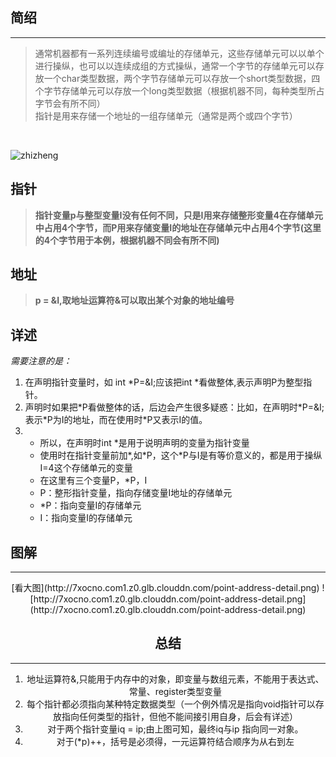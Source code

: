 ## 简绍
---
> 通常机器都有一系列连续编号或编址的存储单元，这些存储单元可以以单个进行操纵，也可以以连续成组的方式操纵，通常一个字节的存储单元可以存放一个char类型数据，两个字节存储单元可以存放一个short类型数据，四个字节存储单元可以存放一个long类型数据（根据机器不同，每种类型所占字节会有所不同）<br/>
指针是用来存储一个地址的一组存储单元（通常是两个或四个字节）
<br/>

![zhizheng](http://7xocno.com1.z0.glb.clouddn.com/point-address.png)

## 指针

> **指针变量p与整型变量I没有任何不同，只是I用来存储整形变量4在存储单元中占用4个字节，而P用来存储变量I的地址在存储单元中占用4个字节(这里的4个字节用于本例，根据机器不同会有所不同)**<br/>

## 地址
> **p = &I,取地址运算符&可以取出某个对象的地址编号**


## 详述
*需要注意的是：*


1. 在声明指针变量时，如 int \*P=&I;应该把int \*看做整体,表示声明P为整型指针。<br/>
2. 声明时如果把\*P看做整体的话，后边会产生很多疑惑：比如，在声明时\*P=&I;表示\*P为I的地址，而在使用时*P又表示I的值。
3. * 所以，在声明时int \*是用于说明声明的变量为指针变量
   * 使用时在指针变量前加\*,如\*P，这个\*P与I是有等价意义的，都是用于操纵I=4这个存储单元的变量
   * 在这里有三个变量P，\*P，I
    * P：整形指针变量，指向存储变量I地址的存储单元
    * \*P：指向变量I的存储单元
    * I：指向变量I的存储单元
    

## 图解
---
<center>[看大图](http://7xocno.com1.z0.glb.clouddn.com/point-address-detail.png)
![http://7xocno.com1.z0.glb.clouddn.com/point-address-detail.png](http://7xocno.com1.z0.glb.clouddn.com/point-address-detail.png)


## 总结
---


1. 地址运算符&,只能用于内存中的对象，即变量与数组元素，不能用于表达式、常量、register类型变量
2. 每个指针都必须指向某种特定数据类型（一个例外情况是指向void指针可以存放指向任何类型的指针，但他不能间接引用自身，后会有详述）
3. 对于两个指针变量iq = ip;由上图可知，最终iq与ip 指向同一对象。
4. 对于(*p)++，括号是必须得，一元运算符结合顺序为从右到左


